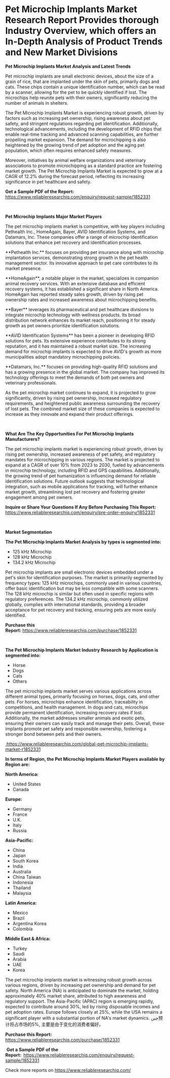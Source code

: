 <p><h1>Pet Microchip Implants Market Research Report Provides thorough Industry Overview, which offers an In-Depth Analysis of Product Trends and New Market Divisions</h1></p><p><strong>Pet Microchip Implants Market Analysis and Latest Trends</strong></p>
<p><p>Pet microchip implants are small electronic devices, about the size of a grain of rice, that are implanted under the skin of pets, primarily dogs and cats. These chips contain a unique identification number, which can be read by a scanner, allowing for the pet to be quickly identified if lost. The microchips help reunite pets with their owners, significantly reducing the number of animals in shelters.</p><p>The Pet Microchip Implants Market is experiencing robust growth, driven by factors such as increasing pet ownership, rising awareness about pet safety, and stringent regulations regarding pet identification. Additionally, technological advancements, including the development of RFID chips that enable real-time tracking and advanced scanning capabilities, are further propelling market expansion. The demand for microchipping is also heightened by the growing trend of pet adoption and the aging pet population, which often requires enhanced safety measures. </p><p>Moreover, initiatives by animal welfare organizations and veterinary associations to promote microchipping as a standard practice are fostering market growth. The Pet Microchip Implants Market is expected to grow at a CAGR of 12.2% during the forecast period, reflecting its increasing significance in pet healthcare and safety.</p></p>
<p><strong>Get a Sample PDF of the Report:&nbsp;</strong> <a href="https://www.reliableresearchiq.com/enquiry/request-sample/1852331?utm_campaign=2442&utm_medium=2&utm_source=Github&utm_content=ia&utm_term=13022025&utm_id=pet-microchip-implants">https://www.reliableresearchiq.com/enquiry/request-sample/1852331</a></p>
<p>&nbsp;</p>
<p><strong>Pet Microchip Implants Major Market Players</strong></p>
<p><p>The pet microchip implants market is competitive, with key players including Pethealth Inc., HomeAgain, Bayer, AVID Identification Systems, and Datamars, Inc. These companies offer a range of microchip identification solutions that enhance pet recovery and identification processes.</p><p>**Pethealth Inc.** focuses on providing pet insurance along with microchip implantation services, demonstrating strong growth in the pet health management sector. Its innovative approach to pet care contributes to its market presence.</p><p>**HomeAgain**, a notable player in the market, specializes in companion animal recovery services. With an extensive database and efficient recovery systems, it has established a significant share in North America. HomeAgain has reported steady sales growth, driven by rising pet ownership rates and increased awareness about microchipping benefits.</p><p>**Bayer** leverages its pharmaceutical and pet healthcare divisions to integrate microchip technology with wellness products. Its broad distribution network enhances its market reach, positioning it for steady growth as pet owners prioritize identification solutions.</p><p>**AVID Identification Systems** has been a pioneer in developing RFID solutions for pets. Its extensive experience contributes to its strong reputation, and it has maintained a robust market size. The increasing demand for microchip implants is expected to drive AVID's growth as more municipalities adopt mandatory microchipping policies.</p><p>**Datamars, Inc.** focuses on providing high-quality RFID solutions and has a growing presence in the global market. The company has improved its technology offerings to meet the demands of both pet owners and veterinary professionals.</p><p>As the pet microchip market continues to expand, it is projected to grow significantly, driven by rising pet ownership, increased regulatory requirements, and heightened public awareness surrounding the recovery of lost pets. The combined market size of these companies is expected to increase as they innovate and expand their product offerings.</p></p>
<p>&nbsp;</p>
<p><strong>What Are The Key Opportunities For Pet Microchip Implants Manufacturers?</strong></p>
<p><p>The pet microchip implants market is experiencing robust growth, driven by rising pet ownership, increased awareness of pet safety, and regulatory mandates for microchipping in various regions. The market is projected to expand at a CAGR of over 10% from 2023 to 2030, fueled by advancements in microchip technology, including RFID and GPS capabilities. Additionally, the growing trend of pet humanization is influencing demand for reliable identification solutions. Future outlook suggests that technological integration, such as mobile applications for tracking, will further enhance market growth, streamlining lost pet recovery and fostering greater engagement among pet owners.</p></p>
<p><strong>Inquire or Share Your Questions If Any Before Purchasing This Report:</strong> <a href="https://www.reliableresearchiq.com/enquiry/pre-order-enquiry/1852331?utm_campaign=2442&utm_medium=2&utm_source=Github&utm_content=ia&utm_term=13022025&utm_id=pet-microchip-implants">https://www.reliableresearchiq.com/enquiry/pre-order-enquiry/1852331</a></p>
<p>&nbsp;</p>
<p><strong>Market Segmentation</strong></p>
<p><strong>The Pet Microchip Implants Market Analysis by types is segmented into:</strong></p>
<p><ul><li>125 kHz Microchip</li><li>128 kHz Microchip</li><li>134.2 kHz Microchip</li></ul></p>
<p><p>Pet microchip implants are small electronic devices embedded under a pet's skin for identification purposes. The market is primarily segmented by frequency types: 125 kHz microchips, commonly used in various countries, offer basic identification but may be less compatible with some scanners. The 128 kHz microchip is similar but often used in specific regions with regulatory preferences. The 134.2 kHz microchip, commonly utilized globally, complies with international standards, providing a broader acceptance for pet recovery and tracking, ensuring pets are more easily identified.</p></p>
<p><strong>Purchase this Report:&nbsp;</strong><a href="https://www.reliableresearchiq.com/purchase/1852331?utm_campaign=2442&utm_medium=2&utm_source=Github&utm_content=ia&utm_term=13022025&utm_id=pet-microchip-implants">https://www.reliableresearchiq.com/purchase/1852331</a></p>
<p>&nbsp;</p>
<p><strong>The Pet Microchip Implants Market Industry Research by Application is segmented into:</strong></p>
<p><ul><li>Horse</li><li>Dogs</li><li>Cats</li><li>Others</li></ul></p>
<p><p>The pet microchip implants market serves various applications across different animal types, primarily focusing on horses, dogs, cats, and other pets. For horses, microchips enhance identification, traceability in competitions, and health management. In dogs and cats, microchips provide permanent identification, increasing recovery rates if lost. Additionally, the market addresses smaller animals and exotic pets, ensuring their owners can easily track and manage their pets. Overall, these implants promote pet safety and responsible ownership, fostering a stronger bond between pets and their owners.</p></p>
<p><a href="https://www.reliableresearchiq.com/global-pet-microchip-implants-market-r1852331?utm_campaign=2442&utm_medium=2&utm_source=Github&utm_content=ia&utm_term=13022025&utm_id=pet-microchip-implants">&nbsp;https://www.reliableresearchiq.com/global-pet-microchip-implants-market-r1852331</a></p>
<p><strong>In terms of Region, the Pet Microchip Implants Market Players available by Region are:</strong></p>
<p>
    <p> <strong> North America: </strong>
        <ul>
            <li>United States</li>
            <li>Canada</li>
        </ul>
        </p> 
    <p> <strong> Europe: </strong>
        <ul>
            <li>Germany</li>
            <li>France</li>
            <li>U.K.</li>
            <li>Italy</li>
            <li>Russia</li>
        </ul>
        </p> 
    <p> <strong> Asia-Pacific: </strong>
        <ul>
            <li>China</li>
            <li>Japan</li>
            <li>South Korea</li>
            <li>India</li>
            <li>Australia</li>
            <li>China Taiwan</li>
            <li>Indonesia</li>
            <li>Thailand</li>
            <li>Malaysia</li>
        </ul>
        </p> 
    <p> <strong> Latin America: </strong>
        <ul>
            <li>Mexico</li>
            <li>Brazil</li>
            <li>Argentina Korea</li>
            <li>Colombia</li>
        </ul>
        </p> 
    <p> <strong> Middle East & Africa: </strong>
        <ul>
            <li>Turkey</li>
            <li>Saudi</li>
            <li>Arabia</li>
            <li>UAE</li>
            <li>Korea</li>
        </ul>
    </p>
    </p>
<p><p>The pet microchip implants market is witnessing robust growth across various regions, driven by increasing pet ownership and demand for pet safety. North America (NA) is anticipated to dominate the market, holding approximately 40% market share, attributed to high awareness and regulatory support. The Asia-Pacific (APAC) region is emerging rapidly, expected to contribute around 30%, led by rising disposable incomes and pet adoption rates. Europe follows closely at 25%, while the USA remains a significant player with a substantial portion of NA's market dynamics. چین预计将占市场的5%, 主要是由于变化的消费者偏好。</p></p>
<p><strong>Purchase this Report: </strong><a href="https://www.reliableresearchiq.com/purchase/1852331?utm_campaign=2442&utm_medium=2&utm_source=Github&utm_content=ia&utm_term=13022025&utm_id=pet-microchip-implants">https://www.reliableresearchiq.com/purchase/1852331</a></p>
<p>&nbsp;<strong>Get a Sample PDF of the Report:&nbsp;&nbsp;</strong><a href="https://www.reliableresearchiq.com/enquiry/request-sample/1852331?utm_campaign=2442&utm_medium=2&utm_source=Github&utm_content=ia&utm_term=13022025&utm_id=pet-microchip-implants">https://www.reliableresearchiq.com/enquiry/request-sample/1852331</a></p>
<p><strong></strong></p>
<p>Check more reports on <a href="https://www.reliableresearchiq.com/?utm_campaign=2442&utm_medium=2&utm_source=Github&utm_content=ia&utm_term=13022025&utm_id=pet-microchip-implants">https://www.reliableresearchiq.com/</a></p>